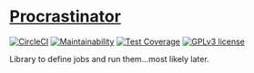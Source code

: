 # [Procrastinator](https://getdkan.github.io/procrastinator/)

[![CircleCI](https://circleci.com/gh/GetDKAN/procrastinator.svg?style=svg)](https://circleci.com/gh/GetDKAN/procrastinator)
[![Maintainability](https://api.codeclimate.com/v1/badges/38760b1fef980d3f4ade/maintainability)](https://codeclimate.com/github/GetDKAN/procrastinator/maintainability)
[![Test Coverage](https://api.codeclimate.com/v1/badges/38760b1fef980d3f4ade/test_coverage)](https://codeclimate.com/github/GetDKAN/procrastinator/test_coverage)
[![GPLv3 license](https://img.shields.io/badge/License-GPLv3-blue.svg)](https://www.gnu.org/licenses/gpl-3.0.en.html)

Library to define jobs and run them...most likely later.
